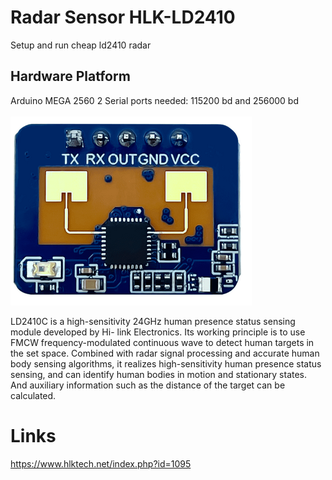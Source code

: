 # Radar Sensor HLK-LD2410
Setup and run cheap ld2410 radar <br />
## Hardware Platform
Arduino MEGA 2560
2 Serial ports needed: 115200 bd and 256000 bd <br /><br />
![File not found](ld2410.png) <br />

LD2410C is a high-sensitivity 24GHz human presence status sensing module developed by Hi-
link Electronics. Its working principle is to use FMCW frequency-modulated continuous wave to
detect human targets in the set space. Combined with radar signal processing and accurate human
body sensing algorithms, it realizes high-sensitivity human presence status sensing, and can identify
human bodies in motion and stationary states. And auxiliary information such as the distance of the
target can be calculated.<br />
# Links
https://www.hlktech.net/index.php?id=1095
